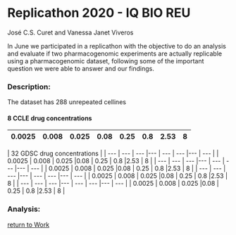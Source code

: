 Replicathon 2020 - IQ BIO REU
================
José C.S. Curet and Vanessa Janet Viveros

In June we participated in a replicathon with the objective to do an analysis and evaluate if two pharmacogenomic experiments are actually replicable using a pharmacogenomic dataset, following some of the important question we were able to answer and our findings.


### Description:

The dataset has 288 unrepeated cellines

#### 8 CCLE drug concentrations
| 0.0025 | 0.008 | 0.025 | 0.08 | 0.25 | 0.8 | 2.53 | 8 |
|--------|-------|-------|------|------|-----|------|---|

| 32 GDSC drug concentrations |
| --- | --- | --- |--- | --- | --- |--- | --- |
| 0.0025 | 0.008 | 0.025 |0.08 | 0.25 | 0.8 |2.53 | 8 |
| --- | --- | --- |--- | --- | --- |--- | --- |
| 0.0025 | 0.008 | 0.025 |0.08 | 0.25 | 0.8 |2.53 | 8 |
| --- | --- | --- |--- | --- | --- |--- | --- |
| 0.0025 | 0.008 | 0.025 |0.08 | 0.25 | 0.8 |2.53 | 8 |
| --- | --- | --- |--- | --- | --- |--- | --- |
| 0.0025 | 0.008 | 0.025 |0.08 | 0.25 | 0.8 |2.53 | 8 |



### Analysis:


















[return to Work](./)